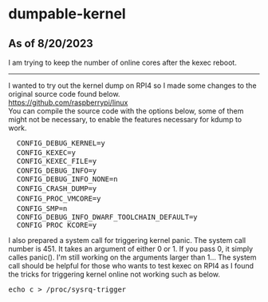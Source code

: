 # dumpable-kernel

## As of 8/20/2023
I am trying to keep the number of online cores after the kexec reboot. 

---

I wanted to try out the kernel dump on RPI4 so I made some changes to the original source code found below.<br />
https://github.com/raspberrypi/linux <br />
You can compile the source code with the options below, some of them might not be necessary, to enable the features necessary for kdump to work.<br />

<pre>
  CONFIG_DEBUG_KERNEL=y
  CONFIG_KEXEC=y　　　　　　　　　　　　
  CONFIG_KEXEC_FILE=y                   
  CONFIG_DEBUG_INFO=y　　　　　　　　　
  CONFIG_DEBUG_INFO_NONE=n                  
  CONFIG_CRASH_DUMP=y　　　　　　　　　　　　　
  CONFIG_PROC_VMCORE=y　　　　　　　　
  CONFIG_SMP=n　　　　　　　　　　　　　
  CONFIG_DEBUG_INFO_DWARF_TOOLCHAIN_DEFAULT=y     
  CONFIG_PROC_KCORE=y
</pre>

I also prepared a system call for triggering kernel panic. 
The system call number is 451. It takes an argument of either 0 or 1. If you pass 0, it simply calles panic(). I'm still working on the arguments larger than 1...
The system call should be helpful for those who wants to test kexec on RPI4 as I found the tricks for triggering kernel online not working such as below.

<pre>
echo c > /proc/sysrq-trigger
</pre>
